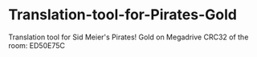 # Translation-tool-for-Pirates-Gold
Translation tool for Sid Meier's Pirates! Gold on Megadrive
CRC32 of the room: ED50E75C
